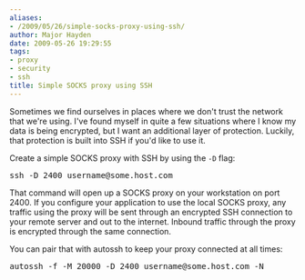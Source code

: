 ```yaml
---
aliases:
- /2009/05/26/simple-socks-proxy-using-ssh/
author: Major Hayden
date: 2009-05-26 19:29:55
tags:
- proxy
- security
- ssh
title: Simple SOCKS proxy using SSH
---
```


Sometimes we find ourselves in places where we don't trust the network that we're using. I've found myself in quite a few situations where I know my data is being encrypted, but I want an additional layer of protection. Luckily, that protection is built into SSH if you'd like to use it.

Create a simple SOCKS proxy with SSH by using the `-D` flag:

<pre lang="html">ssh -D 2400 username@some.host.com</pre>

That command will open up a SOCKS proxy on your workstation on port 2400. If you configure your application to use the local SOCKS proxy, any traffic using the proxy will be sent through an encrypted SSH connection to your remote server and out to the internet. Inbound traffic through the proxy is encrypted through the same connection.

You can pair that with autossh to keep your proxy connected at all times:

<pre lang="html">autossh -f -M 20000 -D 2400 username@some.host.com -N</pre>